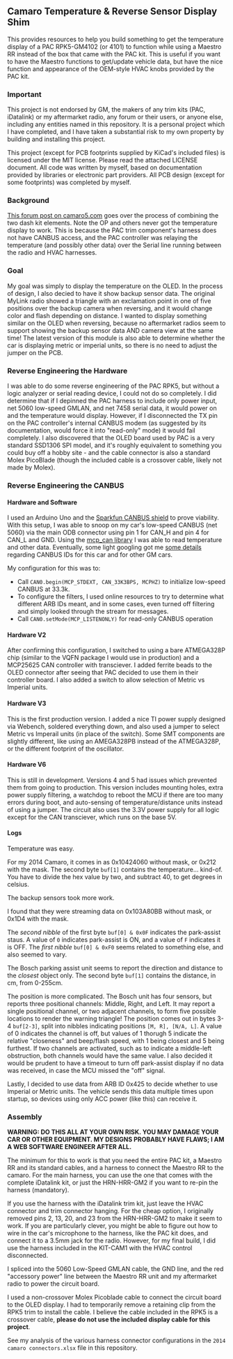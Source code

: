 ## Camaro Temperature & Reverse Sensor Display Shim

This provides resources to help you build something to get the temperature display of a PAC RPK5-GM4102 (or 4101) to function while using a Maestro RR instead of the box that came with the PAC kit.
This is useful if you want to have the Maestro functions to get/update vehicle data, but have the nice function and appearance of the OEM-style HVAC knobs provided by the PAC kit.

### Important
This project is not endorsed by GM, the makers of any trim kits (PAC, iDatalink) or my aftermarket radio, any forum or their users, or anyone else, including any entities named in this repository.
It is a personal project which I have completed, and I have taken a substantial risk to my own property by building and installing this project.

This project (except for PCB footprints supplied by KiCad's included files) is licensed under the MIT license.
Please read the attached LICENSE document.
All code was written by myself, based on documentation provided by libraries or electronic part providers.
All PCB design (except for some footprints) was completed by myself.

### Background

[This forum post on camaro5.com](https://www.camaro5.com/forums/showthread.php?t=588249) goes over the process of combining the two dash kit elements.
Note the OP and others never got the temperature display to work.
This is because the PAC trim component's harness does not have CANBUS access, and the PAC controller was relaying the temperature (and possibly other data) over the Serial line running between the radio and HVAC harnesses.

### Goal

My goal was simply to display the temperature on the OLED.
In the process of design, I also decied to have it show backup sensor data.
The original MyLink radio showed a triangle with an exclamation point in one of five positions over the backup camera when reversing, and it would change color and flash depending on distance.
I wanted to display something similar on the OLED when reversing, because no aftermarket radios seem to support showing the backup sensor data AND camera view at the same time!
The latest version of this module is also able to determine whether the car is displaying metric or imperial units, so there is no need to adjust the jumper on the PCB.

### Reverse Engineering the Hardware

I was able to do some reverse engineering of the PAC RPK5, but without a logic analyzer or serial reading device, I could not do so completely.
I did determine that if I depinned the PAC harness to include only power input, net 5060 low-speed GMLAN, and net 7458 serial data, it would power on and the temperature would display.
However, if I disconnected the TX pin on the PAC controller's internal CANBUS modem (as suggested by its documentation, would force it into "read-only" mode) it would fail completely.
I also discovered that the OLED board used by PAC is a very standard SSD1306 SPI model, and it's roughly equivalent to something you could buy off a hobby site - and the cable connector is also a standard Molex PicoBlade (though the included cable is a crossover cable, likely not made by Molex).

### Reverse Engineering the CANBUS

#### Hardware and Software

I used an Arduino Uno and the [Sparkfun CANBUS shield](https://www.sparkfun.com/products/13262) to prove viability.
With this setup, I was able to snoop on my car's low-speed CANBUS (net 5060) via the main ODB connector using pin 1 for CAN_H and pin 4 for CAN_L and GND.
Using the [mcp_can library](https://github.com/coryjfowler/MCP_CAN_lib) I was able to read temperature and other data.
Eventually, some light googling got me [some details](https://docs.google.com/spreadsheets/d/1pFdixF6W0XK4SR6pXHIlZaFRo9qM5XmAWOK7JcAQdDM/) regarding CANBUS IDs for this car and for other GM cars.

My configuration for this was to:
* Call `CAN0.begin(MCP_STDEXT, CAN_33K3BPS, MCPHZ)` to initialize low-speed CANBUS at 33.3k.
* To configure the filters, I used online resources to try to determine what different ARB IDs meant, and in some cases, even turned off filtering and simply looked through the stream for messages.
* Call `CAN0.setMode(MCP_LISTENONLY)` for read-only CANBUS operation

#### Hardware V2

After confirming this configuration, I switched to using a bare ATMEGA328P chip (similar to the VQFN package I would use in production) and a MCP25625 CAN controller with transciever.
I added ferrite beads to the OLED connector after seeing that PAC decided to use them in their controller board.
I also added a switch to allow selection of Metric vs Imperial units.

#### Hardware V3

This is the first production version.
I added a nice TI power supply designed via Webench, soldered everything down, and also used a jumper to select Metric vs Imperail units (in place of the switch).
Some SMT components are slightly different, like using an AMEGA328PB instead of the ATMEGA328P, or the different footprint of the oscillator.

#### Hardware V6

This is still in development.
Versions 4 and 5 had issues which prevented them from going to production.
This version includes mounting holes, extra power supply filtering, a watchdog to reboot the MCU if there are too many errors during boot, and auto-sensing of temperature/distance units instead of using a jumper.
The circuit also uses the 3.3V power supply for all logic except for the CAN transciever, which runs on the base 5V.

#### Logs

Temperature was easy.

For my 2014 Camaro, it comes in as 0x10424060 without mask, or 0x212 with the mask.
The second byte `buf[1]` contains the temperature... kind-of.
You have to divide the hex value by two, and subtract 40, to get degrees in celsius.


The backup sensors took more work.

I found that they were streaming data on 0x103A80BB without mask, or 0x1D4 with the mask.

The *second nibble* of the first byte `buf[0] & 0x0F` indicates the park-assist staus.
A value of `0` indicates park-assist is ON, and a value of `F` indicates it is OFF.
The *first nibble* `buf[0] & 0xF0` seems related to something else, and also seemed to vary.

The Bosch parking assist unit seems to report the direction and distance to the *closest* object only.
The second byte `buf[1]` contains the distance, in cm, from 0-255cm.

The position is more complicated.
The Bosch unit has four sensors, but reports three positional channels: Middle, Right, and Left.
It may report a single positional channel, or two adjacent channels, to form five possible locations to render the warning triangle!
The position comes out in bytes 3-4 `buf[2-3]`, split into nibbles indicating positions `[M, R], [N/A, L]`.
A value of 0 indicates the channel is off, but values of 1 thorugh 5 indicate the relative "closeness" and beep/flash speed, with 1 being closest and 5 being furthest.
If two channels are activated, such as to indicate a middle-left obstruction, both channels would have the same value.
I also decided it would be prudent to have a timeout to turn off park-assist display if no data was received, in case the MCU missed the "off" signal.

Lastly, I decided to use data from ARB ID 0x425 to decide whether to use Imperial or Metric units.
The vehicle sends this data multiple times upon startup, so devices using only ACC power (like this) can receive it.

### Assembly

**WARNING: DO THIS ALL AT YOUR OWN RISK.  YOU MAY DAMAGE YOUR CAR OR OTHER EQUIPMENT.  MY DESIGNS PROBABLY HAVE FLAWS; I AM A WEB SOFTWARE ENGINEER AFTER ALL.**

The minimum for this to work is that you need the entire PAC kit, a Maestro RR and its standard cables, and a harness to connect the Maestro RR to the camaro.
For the main harness, you can use the one that comes with the complete iDatalink kit, or just the HRN-HRR-GM2 if you want to re-pin the harness (mandatory).

If you use the harness with the iDatalink trim kit, just leave the HVAC connector and trim connector hanging.
For the cheap option, I originally removed pins 2, 13, 20, and 23 from the HRN-HRR-GM2 to make it seem to work.
If you are particularly clever, you might be able to figure out how to wire in the car's microphone to the harness, like the PAC kit does, and connect it to a 3.5mm jack for the radio.
However, for my final build, I did use the harness included in the KIT-CAM1 with the HVAC control disconnected.

I spliced into the 5060 Low-Speed GMLAN cable, the GND line, and the red "accessory power" line between the Maestro RR unit and my aftermarket radio to power the circuit board.

I used a non-crossover Molex Picoblade cable to connect the circuit board to the OLED display.
I had to temporarily remove a retaining clip from the RPK5 trim to install the cable.
I believe the cable included in the RPK5 is a crossover cable, **please do not use the included display cable for this project**.

See my analysis of the various harness connector configurations in the `2014 camaro connectors.xlsx` file in this repository.
